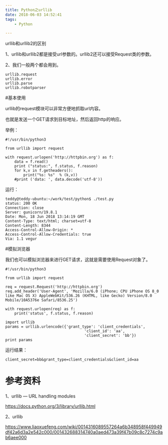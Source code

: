```yaml
---
title: Python之urllib
date: 2018-06-03 14:52:41
tags:
	- Python

---
```




urllib和urllib2的区别

1、urllib和urllib2都是接受url参数的。urllib2还可以接受Request类的参数。

2、我们一般两个都会用到。

```
urllib.request
urllib.error
urllib.parse
urllib.robotparser
```



#基本使用

urllib的request模块可以非常方便地抓取url内容。

也就是发送一个GET请求到目标地址，然后返回http的响应。

举例：

```
#!/usr/bin/python3

from urllib import request

with request.urlopen('http://httpbin.org') as f:
	data = f.read()
	print ("status:", f.status, f.reason)
	for k,v in f.getheaders():
		print("%s: %s"  % (k,v))
	#print ('data: ', data.decode('utf-8'))
```

运行：

```
teddy@teddy-ubuntu:~/work/test/python$ ./test.py 
status: 200 OK
Connection: close
Server: gunicorn/19.8.1
Date: Mon, 18 Jun 2018 13:14:19 GMT
Content-Type: text/html; charset=utf-8
Content-Length: 8344
Access-Control-Allow-Origin: *
Access-Control-Allow-Credentials: true
Via: 1.1 vegur
```

#模拟浏览器

我们也可以模拟浏览器来进行GET请求，这就是需要使用Request对象了。

```
#!/usr/bin/python3

from urllib import request

req = request.Request('http://httpbin.org')
req.add_header('User-Agent', 'Mozilla/6.0 (iPhone; CPU iPhone OS 8_0 like Mac OS X) AppleWebKit/536.26 (KHTML, like Gecko) Version/8.0 Mobile/10A5376e Safari/8536.25')

with request.urlopen(req) as f:
	print('status', f.status, f.reason)
```



```
import urllib
params = urllib.urlencode({'grant_type': 'client_credentials',
                                   'client_id': 'aa',
                                   'client_secret': 'bb'})
print params
```

运行结果：

```
client_secret=bb&grant_type=client_credentials&client_id=aa
```



# 参考资料

1、urllib — URL handling modules

https://docs.python.org/3/library/urllib.html

2、urllib

https://www.liaoxuefeng.com/wiki/0014316089557264a6b348958f449949df42a6d3a2e542c000/001432688314740a0aed473a39f47b09c8c7274c9ab6aee000